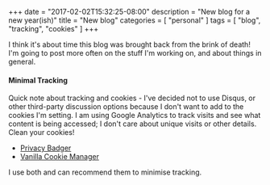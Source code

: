 +++
date = "2017-02-02T15:32:25-08:00"
description = "New blog for a new year(ish)"
title = "New blog"
categories = [ "personal" ]
tags = [ "blog", "tracking", "cookies" ]
+++

I think it's about time this blog was brought back from the brink of
death! I'm going to post more often on the stuff I'm working on, and
about things in general.

#### Minimal Tracking
Quick note about tracking and cookies - I've decided not to use
Disqus, or other third-party discussion options because I don't
want to add to the cookies I'm setting. I am using Google Analytics to
track visits and see what content is being accessed; I don't care
about unique visits or other details. Clean your cookies!

* [Privacy Badger](https://www.eff.org/privacybadger)
* [Vanilla Cookie Manager](https://chrome.google.com/webstore/detail/vanilla-cookie-manager/gieohaicffldbmiilohhggbidhephnjj?hl=en)

I use both and can recommend them to minimise tracking.
